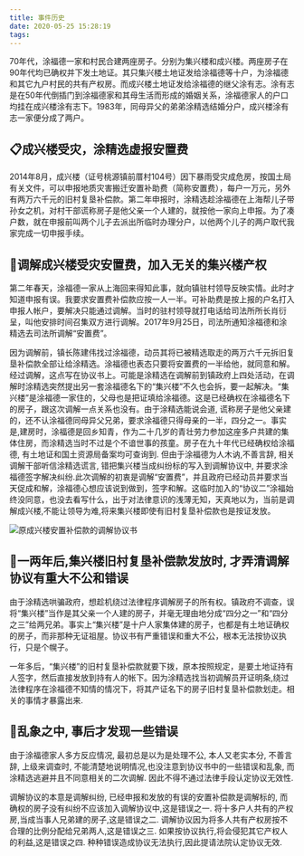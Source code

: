 ```yaml
---
title: 事件历史
date: 2020-05-25 15:28:19
tags:
---
```

70年代，涂福德一家和村民合建两座房子。分别为集兴楼和成兴楼。两座房子在90年代均已确权并下发土地证。其只集兴楼土地证发给涂福德等十户，为涂福德和其它九户村民的共有产权房。而成兴楼土地证发给涂福德的继父涂有志。涂有志是在50年代倒插门到涂福德家和其母生活而形成的婚姻关系，涂福德家人的户口均挂在成兴楼涂有志下。1983年，同母异父的弟弟涂精选结婚分户，成兴楼涂有志一家便分成了两户。


## 📋成兴楼受灾，涂精选虚报安置费

2014年8月，成兴楼（证号桃源镇前厝村104号）因下暴雨受灾成危房，按国土局有关文件，可以申报地质灾害搬迁安置补助费（简称安置费），每户一万元，另外有两万六千元的旧村复垦补偿款。第二年申报时，涂精选趁涂福德在上海帮儿子带孙女之机，对村干部谎称房子是他父亲一个人建的，就按他一家向上申报。为了凑户数，就在申报前叫两个儿子去派出所临时办理分户，以他两个儿子的两户取代我家完成一切申报手续。

## 🤼‍调解成兴楼受灾安置费，加入无关的集兴楼产权

第二年春天，涂福德一家从上海回来得知此事，就向镇驻村领导反映实情。此时才知道申报有误。我要求安置费补偿款应按一人一半。可补助费是按上报的户名打入申报人帐户，要解决只能通过调解。当时的驻村领导就打电话给司法所所长肖衍呈，叫他安排时间召集双方进行调解。2017年9月25日，司法所通知涂福德和涂精选去司法所调解“安置费”。

因为调解前，镇长陈建伟找过涂福德，动员其将已被精选取走的两万六千元拆旧复垦补偿款全部让给涂精选。涂福德也表态只要将安置费的一半给他，就同意和解。经过调解，这点写在协议书上。可能是涂精选在调解前到镇政府上四处活动，在调解时涂精选突然提出另一套涂福德名下的“集兴楼”不久也会拆，要一起解决。“集兴楼”是涂福德一家住的，父母也是把证填给涂福德。这是已经确权在涂福德名下的房子，跟这次调解一点关系也没有。由于涂精选能说会道, 谎称房子是他父亲建的，还不认涂福德同母异父兄弟，要求涂福德只得母亲的一半，四分之一。事实是,建房时，涂福德是回乡知青，作为二十几岁的青壮劳力参加这座多户共建的集体住房，而涂精选当时不过是个不谙世事的孩童。房子在九十年代已经确权给涂福德, 有土地证和国土资源局备案均可查询到. 但由于涂福德为人木讷,不善言辞, 相关调解干部听信涂精选谎言, 错把集兴楼当成纠纷标的写入到调解协议中, 并要求涂福德签字解决纠纷.此次调解的初衷是调解“安置费”，并且政府已经动员并要求当天促成和解，涂福德心想应该说到做到，签字和解。这临时加入的“协议二”涂福始终没同意，也没去看写什么，出于对法律意识的浅薄无知，天真地以为，当前是调解成兴楼,不能让领导为难,将来集兴楼即使有旧村复垦补偿款也是按证发放。

![原成兴楼安置补偿款的调解协议书](https://cdn.jsdelivr.net/gh/peyoot/pic_bed/images/cxl-azh-xys.PNG "原成兴楼安置费的调解协议书")

## 🔨一两年后,集兴楼旧村复垦补偿款发放时, 才弄清调解协议有重大不公和错误

由于涂精选哄骗政府，想趁机绕过法律程序调解房子的所有权。镇政府不调查，误将“集兴楼”当作是其父亲一个人建的房子，并毫无理由地分成“四分之一”和“四分之三”给两兄弟。事实上“集兴楼”是十户人家集体建的房子，也都是有土地证确权的房子，而非那种无证祖屋。协议书有严重错误和重大不公，根本无法按协议执行，只是个幌子。

一年多后，“集兴楼”的旧村复垦补偿款就要下拨，原本按照规定，是要土地证持有人签字，然后直接发放到持有人的帐下。因为涂精选找当初调解员开证明条,绕过法律程序在涂福德不知情的情况下，将其产证名下的房子旧村复垦补偿款划走。相关的事情才暴露出来. 



[//]: # (https://raw.githubusercontent.com/peyoot/pic_bed/master/images/ktz.PNG)

## 🥕乱象之中, 事后才发现一些错误

由于涂福德家人多方反应情况, 最初总是以为是处理不公, 本人又老实本分, 不善言辞, 上级来调查时, 不能清楚地说明情况,也没注意到协议书中的一些错误和乱象, 而涂精选逃避并且不同意相关的二次调解. 因此不得不通过法律手段认定协议无效性. 

调解协议的本意是调解纠纷, 已经申报和发放的有误的安置补偿款是调解标的, 而确权的房子没有纠纷不应该加入调解协议中,这是错误之一.  将十多户人共有的产权房,当成当事人兄弟建的房子,这是错误之二. 调解协议因为将多人共有产权房按不合理的比例分配给兄弟两人,这是错误之三. 如果按协议执行,将会侵犯其它产权人的利益,这是错误之四. 种种错误造成协议无法执行,因此提请法院认定协议无效.


